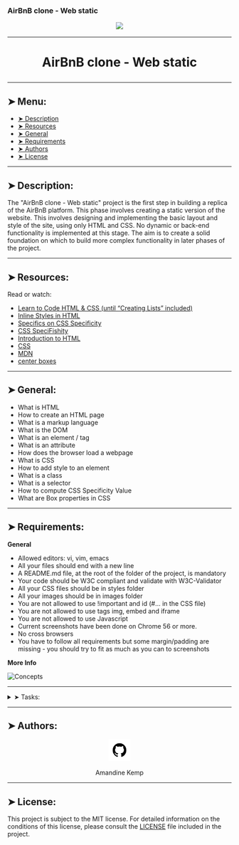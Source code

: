 ### AirBnB clone - Web static

<p align="center">
    <img [AirBnB clone - Web static] src="https://github.com/amandinekemp/holbertonschool-AirBnB_clone_V2/blob/main/AirBnB%20clone%20-%20Web%20static.png">
</p>

----------

# <p align="center">AirBnB clone - Web static</p>

----------

## ➤ Menu:

* [➤ Description](https://github.com/amandinekemp/holbertonschool-AirBnB_clone_V2#-description)
* [➤ Resources](https://github.com/amandinekemp/holbertonschool-AirBnB_clone_V2#-resources)
* [➤ General](https://github.com/amandinekemp/holbertonschool-AirBnB_clone_V2#-general)
* [➤ Requirements](https://github.com/amandinekemp/holbertonschool-AirBnB_clone_V2#-requirements)
* [➤ Authors](https://github.com/amandinekemp/holbertonschool-AirBnB_clone_V2#-authors)
* [➤ License](https://github.com/amandinekemp/holbertonschool-AirBnB_clone_V2#-license)

----------

## ➤ Description:

The "AirBnB clone - Web static" project is the first step in building a replica of the AirBnB platform. This phase involves creating a static version of the website. This involves designing and implementing the basic layout and style of the site, using only HTML and CSS. No dynamic or back-end functionality is implemented at this stage. The aim is to create a solid foundation on which to build more complex functionality in later phases of the project.

----------

## ➤ Resources:
Read or watch:

* [Learn to Code HTML & CSS (until “Creating Lists” included)](https://intranet.hbtn.io/rltoken/9P868D9X6hKF-iPeuTjUMA)
* [Inline Styles in HTML](https://intranet.hbtn.io/rltoken/3w80rVNNceP13m7D52ma3Q)
* [Specifics on CSS Specificity](https://intranet.hbtn.io/rltoken/miNTDX58opEBx0EbOWPySw)
* [CSS SpeciFishity](https://intranet.hbtn.io/rltoken/sOpKz-qSh9sD3tEcidcgDw)
* [Introduction to HTML](https://intranet.hbtn.io/rltoken/Jrc0YlYYAry_aRJBZB5v2Q)
* [CSS](https://intranet.hbtn.io/rltoken/mq0A1qZJs8J0SE5xyxODzg)
* [MDN](https://intranet.hbtn.io/rltoken/8AWCJcUwO2UK5FFUb7G-iw)
* [center boxes](https://intranet.hbtn.io/rltoken/CWYMpBgaImw4SPgfibG2eQ)

----------

## ➤ General:

* What is HTML
* How to create an HTML page
* What is a markup language
* What is the DOM
* What is an element / tag
* What is an attribute
* How does the browser load a webpage
* What is CSS
* How to add style to an element
* What is a class
* What is a selector
* How to compute CSS Specificity Value
* What are Box properties in CSS

----------

## ➤ Requirements:

**General**

* Allowed editors: vi, vim, emacs
* All your files should end with a new line
* A README.md file, at the root of the folder of the project, is mandatory
* Your code should be W3C compliant and validate with W3C-Validator
* All your CSS files should be in styles folder
* All your images should be in images folder
* You are not allowed to use !important and id (#... in the CSS file)
* You are not allowed to use tags img, embed and iframe
* You are not allowed to use Javascript
* Current screenshots have been done on Chrome 56 or more.
* No cross browsers
* You have to follow all requirements but some margin/padding are missing - you should try to fit as much as you can to screenshots

**More Info**

![Concepts](https://s3.eu-west-3.amazonaws.com/hbtn.intranet.project.files/concepts/74/hbnb_step1.png)

----------
<details>
<summary> ➤ Tasks:</summary>

### 0. Inline styling

Write an HTML page that displays a header and a footer.

Layout:

* Body:
 * no margin
 * no padding
* Header:
 * background color #FF0000 (red)
 * height: 70px
 * width: 100%

* Footer:
 * background color #00FF00 (green)
 * height: 60px
 * width: 100%
 * text Holberton School center vertically and horizontally
 * always at the bottom at the page

* Requirements:

* You must use the header and footer tags
* You are not allowed to import any files
* You are not allowed to use the style tag in the head tag
* Use inline styling for all your tags

![medias](https://github.com/amandinekemp/holbertonschool-AirBnB_clone_V2/blob/main/images/0.%20Inline%20styling.png)


Repo:

* GitHub repository: holbertonschool-AirBnB_clone
* Directory: web_static
* File: 0-index.html
Please review your task manually with the following checklist
 
### 1. Head styling

Write an HTML page that displays a header and a footer by using the style tag in the head tag (same as 0-index.html)

Requirements:

* You must use the header and footer tags
* You are not allowed to import any files
* No inline styling
* You must use the style tag in the head tag

The layout must be exactly the same as 0-index.html

Repo:

* GitHub repository: holbertonschool-AirBnB_clone
* Directory: web_static
* File: 1-index.html

Please review your task manually with the following checklist

### 2. CSS files

Write an HTML page that displays a header and a footer by using CSS files (same as 1-index.html)

Requirements:

* You must use the header and footer tags
* No inline styling
* You must have 3 CSS files:
 * styles/2-common.css: for global style (i.e. the body style)
 * styles/2-header.css: for header style
 * styles/2-footer.css: for footer style

The layout must be exactly the same as 1-index.html

Repo:

* GitHub repository: holbertonschool-AirBnB_clone
* Directory: web_static
* File: 2-index.html, styles/2-common.css, styles/2-header.css, styles/2-footer.css

Please review your task manually with the following checklist

### 3. Zoning done!

Write an HTML page that displays a header and footer by using CSS files (same as 2-index.html)

Layout:

* Common:
 * no margin
 * no padding
 * font color: #484848
 * font size: 14px
 * font family: Circular,"Helvetica Neue",Helvetica,Arial,sans-serif;
 * icon in the browser tab

* Header:
 * background color: white
 * height: 70px
 * width: 100%
 * border bottom 1px #CCCCCC
 * logo align on left and center vertically (20px space at the left)

* Footer:
 * background color: white
 * height: 60px
 * width: 100%
 * border top 1px #CCCCCC
 * text Holberton School center vertically and horizontally
 * always at the bottom at the page

Requirements:

* No inline style
* You are not allowed to use the img tag
* You are not allowed to use the style tag in the head tag
* All images must be stored in the images folder
* You must have 3 CSS files:
 * styles/3-common.css: for the global style (i.e body style)
 * styles/3-header.css: for the header style
 * styles/3-footer.css: for the footer style

Repo:

* GitHub repository: holbertonschool-AirBnB_clone
* Directory: web_static
* File: 3-index.html, styles/3-common.css, styles/3-header.css, styles/3-footer.css, images/

![Zoning done!](https://github.com/amandinekemp/holbertonschool-AirBnB_clone_V2/blob/main/images/3.%20Zoning%20done!.png)

Please review your task manually with the following checklist

### 4. Search!

Write an HTML page that displays a header, footer and a filters box with a search button.

Layout: (based on 3-index.html)

* Container:
 * between header and footer tags, add a div:
  * class name: container
  * max width 1000px
  * margin top and bottom 30px - it should be 30px under the bottom of the header (screenshot)
  * center horizontally

* Filter section:
 * tag section
 * class name filters
 * inside the .container
 * background color white
 * height: 70px
 * width: 100% of the container
 * border 1px #DDDDDD with radius 4px

* Button search:
 * tag button
 * text Search
 * inside the section filters
 * font size: 18px
 * background color #FF5A5F
 * text color #FFFFFF
 * height: 48px
 * width: 20% of the section filters
 * no borders
 * border radius: 4px
 * center vertically and at 30px of the right border
 * change opacity to 90% when the mouse is on the button

* Requirements:

* You must use: header, footer, section, button tags
* No inline style
* You are not allowed to use the img tag
* You are not allowed to use the style tag in the head tag
* All images must be stored in the images folder
* You must have 4 CSS files:
 * styles/4-common.css: for the global style (body and .container styles)
 * styles/3-header.css: for the header style
 * styles/3-footer.css: for the footer style
 * styles/4-filters.css: for the filters style

* 4-index.html won’t be W3C valid, don’t worry, it’s temporary

![Search!](https://github.com/amandinekemp/holbertonschool-AirBnB_clone_V2/blob/main/images/4.%20Search!.png)

Repo:

* GitHub repository: holbertonschool-AirBnB_clone
* Directory: web_static
* File: 4-index.html, styles/4-common.css, styles/3-header.css, styles/3-footer.css, styles/4-filters.css, images/

Please review your task manually with the following checklist

### 5. More filters

Write an HTML page that displays a header, footer and a filters box.

Layout: (based on 4-index.html)

* Locations and Amenities filters:
 * tag: div
 * classname: locations for location tag and amenities for the other
 * inside the section filters (same level as the button Search)
 * height: 100% of the section filters
 * width: 25% of the section filters
 * border right #DDDDDD 1px only for the first left filter
 * contains a title:
  * tag: h3
  * font weight: 600
  * text States or Amenities
 * contains a subtitle:
  * tag: h4
  * font weight: 400
  * font size: 14px
  * text with fake contents

* Requirements:

* You must use: header, footer, section, button, h3, h4 tags
* No inline style
* You are not allowed to use the img tag
* You are not allowed to use the style tag in the head tag
* All images must be stored in the images folder
* You must have 4 CSS files:
 * styles/4-common.css: for the global style (body and .container styles)
 * styles/3-header.css: for the header style
 * styles/3-footer.css: for the footer style
 * styles/5-filters.css: for the filters style

![More filters](https://github.com/amandinekemp/holbertonschool-AirBnB_clone_V2/blob/main/images/5.%20More%20filters.png)

Repo:

* GitHub repository: holbertonschool-AirBnB_clone
* Directory: web_static
* File: 5-index.html, styles/4-common.css, styles/3-header.css, styles/3-footer.css, styles/5-filters.css, images/

Please review your task manually with the following checklist

### 6. It's (h)over

Write an HTML page that displays a header, footer and a filters box with dropdown.

Layout: (based on 5-index.html)

* Update Locations and Amenities filters to display a contextual dropdown when the mouse is on the filter div:
 * tag ul
 * classname popover
 * text should be fake now
 * inside each div
 * not displayed by default
 * color #FAFAFA
 * width same as the div filter
 * border #DDDDDD 1px with border radius 4px
 * no list display
 * Location filter has 2 levels of ul/li:
  * state -> cities
  * state name must be display in a h2 tag (font size 16px)

Requirements:

* You must use: header, footer, section, button, h3, h4, ul, li tags
* No inline style
* You are not allowed to use the img tag
* You are not allowed to use the style tag in the head tag
* All images must be stored in the images folder
* You must have 4 CSS files:
 * styles/4-common.css: for the global style (body and .container styles)
 * styles/3-header.css: for the header style
 * styles/3-footer.css: for the footer style
 * styles/6-filters.css: for the filters style

 ![It's (h)over(1)](https://github.com/amandinekemp/holbertonschool-AirBnB_clone_V2/blob/main/images/6.%20It's%20(h)over(1).png)
 
 ![It's (h)over(2)](https://github.com/amandinekemp/holbertonschool-AirBnB_clone_V2/blob/main/images/6.%20It's%20(h)over(2).png)

Repo:

* GitHub repository: holbertonschool-AirBnB_clone
* Directory: web_static
* File: 6-index.html, styles/4-common.css, styles/3-header.css, styles/3-footer.css, styles/6-filters.css, images/

Please review your task manually with the following checklist

### 7. Display results

Write an HTML page that displays a header, footer, a filters box with dropdown and results.

Layout: (based on 6-index.html)

* Add Places section:
 * tag: section
 * classname: places
 * same level as the filters section, inside .container
 * contains a title:
  * tag: h1
  * text: Places
  * align in the top left
  * font size: 30px
 * contains multiple “Places” as listing (horizontal or vertical) describe by:
  * tag: article
  * width: 390px
  * padding and margin 20px
  * border #FF5A5F 1px with radius 4px
  * contains the place name:
   * tag: h2
  * font size: 30px
  * center horizontally

Requirements:

* You must use: header, footer, section, article, button, h1, h2, h3, h4, ul, li tags
* No inline style
* You are not allowed to use the img tag
* You are not allowed to use the style tag in the head tag
* All images must be stored in the images folder
* You must have 5 CSS files:
 * styles/4-common.css: for the global style (i.e. body and .container styles)
 * styles/3-header.css: for the header style
 * styles/3-footer.css: for footer style
 * styles/6-filters.css: for the filters style
 * styles/7-places.css: for the places style

 ![](https://github.com/amandinekemp/holbertonschool-AirBnB_clone_V2/blob/main/images/5.%20More%20filters.png)


Repo:

* GitHub repository: holbertonschool-AirBnB_clone
* Directory: web_static
* File: 7-index.html, styles/4-common.css, styles/3-header.css, styles/3-footer.css, styles/6-filters.css, styles/7-places.css, images/

Please review your task manually with the following checklist

### 8. More details

Write an HTML page that displays a header, a footer, a filter box (dropdown list) and the result of the search.

Layout: (based on 7-index.html)

Add more information to a Place article:

* Price by night:
 * tag: div
 * classname: price_by_night
 * same level as the place name
 * font color: #FF5A5F
 * border: #FF5A5F 4px rounded
 * min width: 60px
 * height: 60px
 * font size: 30px
 * align: the top right (with space)

* Information section:
 * tag: div
 * classname: information
 * height: 80px
 * border: top and bottom #DDDDDD 1px
 * contains (align vertically):
  * Number of guests:
   * tag: div
   * classname: max_guest
   * width: 100px
   * fake text
   * icon
  * Number of bedrooms:
   * tag: div
   * classname: number_rooms
   * width: 100px
   * fake text
   * icon
  * Number of bathrooms:
   * tag: div
   * classname: number_bathrooms
   * width: 100px
   * fake text
   * icon
* User section:
 * tag: div
 * classname: user
 * text Owner: <fake text>
 * Owner text should be in bold
* Description section:
 * tag: div
 * classname: description

Requirements:

* You must use: header, footer, section, article, button, h1, h2, h3, h4, ul, li tags
* No inline style
* You are not allowed to use the img tag
* You are not allowed to use the style tag in the head tag
* All images must be stored in the images folder
* You must have 5 CSS files:
 * styles/4-common.css: for the global style (i.e. body and .container styles)
 * styles/3-header.css: for the header style
 * styles/3-footer.css: for the footer style
 * styles/6-filters.css: for the filters style
 * styles/8-places.css: for the places style

 ![More details](https://github.com/amandinekemp/holbertonschool-AirBnB_clone_V2/blob/main/images/8.%20More%20details.png)


Repo:

* GitHub repository: holbertonschool-AirBnB_clone
* Directory: web_static
* File: 8-index.html, styles/4-common.css, styles/3-header.css, styles/3-footer.css, styles/6-filters.css, styles/8-places.css, images/

</details>

----------

## ➤ Authors:

<p align="center">
<a href="https://github.com/amandinekemp">
 <img src="https://github.com/Khadaassi/holbertonschool-AirBnB_clone/raw/main/logo_github.png?raw=true" />
</a> 
<p align="center">Amandine Kemp</p>

----------

## ➤ License:
This project is subject to the MIT license. For detailed information on the conditions of this license, please consult the [LICENSE](https://github.com/Khadaassi/holbertonschool-AirBnB_clone/blob/main/LICENSE) file included in the project.
